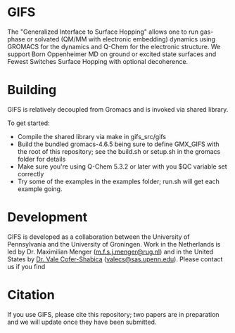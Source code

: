 # GIFS
The "Generalized Interface to Surface Hopping" allows one to run gas-phase or solvated (QM/MM with electronic embedding) dynamics using GROMACS for the dynamics and Q-Chem for the electronic structure. We support Born Oppenheimer MD on ground or excited state surfaces and Fewest Switches Surface Hopping with optional decoherence.

# Building
GIFS is relatively decoupled from Gromacs and is invoked via shared library.

To get started:
* Compile the shared library via make in gifs_src/gifs
* Build the bundled gromacs-4.6.5 being sure to define GMX_GIFS with the root of this repository; see the build.sh or setup.sh in the gromacs folder for details
* Make sure you're using Q-Chem 5.3.2 or later with you $QC variable set correctly
* Try some of the examples in the examples folder; run.sh will get each example going.

# Development
GIFS is developed as a collaboration between the University of Pennsylvania and the University of Groningen. Work in the Netherlands is led by Dr. Maximilian Menger (m.f.s.j.menger@rug.nl) and in the United States by [Dr. Vale Cofer-Shabica](https://vale.science) (valecs@sas.upenn.edu). Please contact us if you find

# Citation
If you use GIFS, please cite this repository; two papers are in preparation and we will update once they have been submitted.